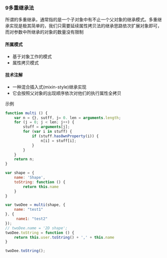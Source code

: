 ### 9多重继承法
所谓的多重继承，通常指的是一个子对象中有不止一个父对象的继承模式。多重继承实现是极其简单的，我们只需要延续属性拷贝法的继承思路依次扩展对象即可，而对参数中所继承的对象的数量没有限制

#### 所属模式
* 基于对象工作的模式
* 属性拷贝模式

#### 技术注解
* 一种混合插入式(mixin-style)继承实现
* 它会按照父对象的出现顺序依次对他们的执行属性全拷贝

示例

```` javascript
function multi () {
    var n = {}, sutff, j= 0. len = arguments.length;
    for (j = 0; j < len; j++) {
        stuff = arguments[j];
        for (var i in stuff) {
            if (stuff.hasOwnProperty(i)) {
                n[i] = stuff[i];
            }
        }
    }
    return n;
}

var shape = {
    name: 'Shape',
    toString: function () {
        return this.name
    }
}

var twoDee = multi(shape, {
    name: "test1"
}, {
     name1: "test2"
});
// twoDee.name = '2D shape';
twoDee.toString = function () {
    return this.user.toString() + ',' + this.name
}

twoDee.toString();
````